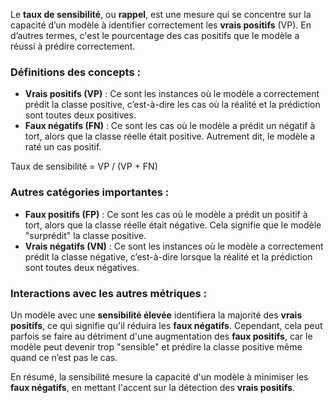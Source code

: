 Le **taux de sensibilité**, ou **rappel**, est une mesure qui se concentre sur la capacité d’un modèle à identifier correctement les **vrais positifs** (VP). En d’autres termes, c'est le pourcentage des cas positifs que le modèle a réussi à prédire correctement.

### Définitions des concepts :
- **Vrais positifs (VP)** : Ce sont les instances où le modèle a correctement prédit la classe positive, c’est-à-dire les cas où la réalité et la prédiction sont toutes deux positives.
- **Faux négatifs (FN)** : Ce sont les cas où le modèle a prédit un négatif à tort, alors que la classe réelle était positive. Autrement dit, le modèle a raté un cas positif.

Taux de sensibilité = VP / (VP + FN)

### Autres catégories importantes :
- **Faux positifs (FP)** : Ce sont les cas où le modèle a prédit un positif à tort, alors que la classe réelle était négative. Cela signifie que le modèle "surprédit" la classe positive.
- **Vrais négatifs (VN)** : Ce sont les instances où le modèle a correctement prédit la classe négative, c’est-à-dire lorsque la réalité et la prédiction sont toutes deux négatives.

### Interactions avec les autres métriques :
Un modèle avec une **sensibilité élevée** identifiera la majorité des **vrais positifs**, ce qui signifie qu'il réduira les **faux négatifs**. Cependant, cela peut parfois se faire au détriment d'une augmentation des **faux positifs**, car le modèle peut devenir trop "sensible" et prédire la classe positive même quand ce n’est pas le cas.

En résumé, la sensibilité mesure la capacité d'un modèle à minimiser les **faux négatifs**, en mettant l'accent sur la détection des **vrais positifs**.